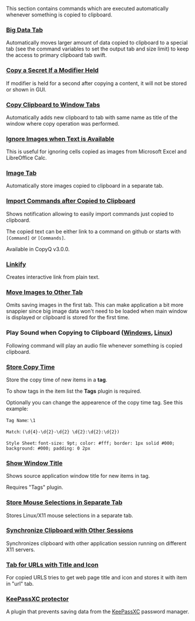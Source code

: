 This section contains commands which are executed automatically whenever something is copied to clipboard.

### [Big Data Tab](big-data-tab.ini)

Automatically moves larger amount of data copied to clipboard to a special tab
(see the command variables to set the output tab and size limit) to keep the
access to primary clipboard tab swift.

### [Copy a Secret If a Modifier Held](copy-a-secret-if-modifier-held.ini)

If modifier is held for a second after copying a content, it will not be stored
or shown in GUI.

### [Copy Clipboard to Window Tabs](copy-clipboard-to-windows-tab.ini)

Automatically adds new clipboard to tab with same name as title of the window where copy operation was performed.

### [Ignore Images when Text is Available](ignore-images-when-text-is-available.ini)

This is useful for ignoring cells copied as images from Microsoft Excel and LibreOffice Calc.

### [Image Tab](image-tab.ini)

Automatically store images copied to clipboard in a separate tab.

### [Import Commands after Copied to Clipboard](import-commands-after-copied.ini)

Shows notification allowing to easily import commands just copied to clipboard.

The copied text can be either link to a command on github or starts with `[Command]` or `[Commands]`.

Available in CopyQ v3.0.0.

### [Linkify](linkify.ini)

Creates interactive link from plain text.

### [Move Images to Other Tab](move-images-to-other-tab.ini)

Omits saving images in the first tab.
This can make application a bit more snappier since big image data won't need to be loaded when main window is displayed or clipboard is stored for the first time.

### Play Sound when Copying to Clipboard ([Windows](play-sound-when-copying-to-clipboard-windows.ini), [Linux](play-sound-when-copying-to-clipboard-linux.ini))

Following command will play an audio file whenever something is copied clipboard.

### [Store Copy Time](store-copy-time.ini)

Store the copy time of new items in a **tag**.

To show tags in the item list the **Tags** plugin is required.

Optionally you can change the appearence of the copy time tag. See this example:

`Tag Name`: `\1`

`Match`: `(\d{4}-\d{2}-\d{2} \d{2}:\d{2}:\d{2})`

`Style Sheet`: `font-size: 9pt; color: #fff; border: 1px solid #000; background: #000; padding: 0 2px`


### [Show Window Title](show-window-title.ini)

Shows source application window title for new items in tag.

Requires "Tags" plugin.

### [Store Mouse Selections in Separate Tab](mouse-selections-tab.ini)

Stores Linux/X11 mouse selections in a separate tab.

### [Synchronize Clipboard with Other Sessions](synchronize-clipboard-with-other-sessions.ini)

Synchronizes clipboard with other application session running on different X11 servers.

### [Tab for URLs with Title and Icon](tab-for-urls-with-title-and-icon.ini)

For copied URLS tries to get web page title and icon and stores it with item in "url" tab.

### [KeePassXC protector](keepassxc-protector.ini)

A plugin that prevents saving data from the [KeePassXC](https://github.com/keepassxreboot/keepassxc) password manager.
